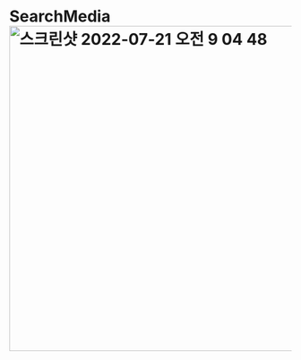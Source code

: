 # SearchMedia<img width="581" alt="스크린샷 2022-07-21 오전 9 04 48" src="https://user-images.githubusercontent.com/44957712/180102740-500c9e2a-ad68-4e71-a352-1f30f44b74ab.png">
